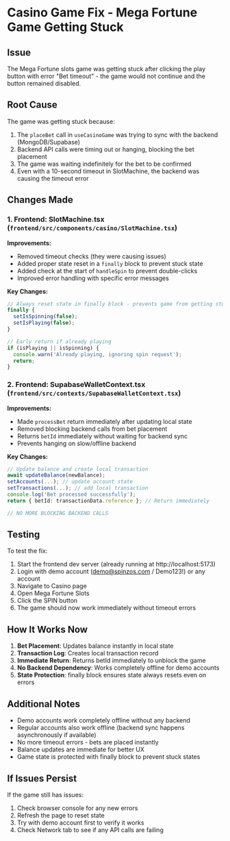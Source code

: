 # Casino Game Fix - Mega Fortune Game Getting Stuck

## Issue
The Mega Fortune slots game was getting stuck after clicking the play button with error "Bet timeout" - the game would not continue and the button remained disabled.

## Root Cause
The game was getting stuck because:
1. The `placeBet` call in `useCasinoGame` was trying to sync with the backend (MongoDB/Supabase)
2. Backend API calls were timing out or hanging, blocking the bet placement
3. The game was waiting indefinitely for the bet to be confirmed
4. Even with a 10-second timeout in SlotMachine, the backend was causing the timeout error

## Changes Made

### 1. Frontend: SlotMachine.tsx (`frontend/src/components/casino/SlotMachine.tsx`)

**Improvements:**
- Removed timeout checks (they were causing issues)
- Added proper state reset in a `finally` block to prevent stuck state
- Added check at the start of `handleSpin` to prevent double-clicks
- Improved error handling with specific error messages

**Key Changes:**
```typescript
// Always reset state in finally block - prevents game from getting stuck
finally {
  setIsSpinning(false);
  setIsPlaying(false);
}

// Early return if already playing
if (isPlaying || isSpinning) {
  console.warn('Already playing, ignoring spin request');
  return;
}
```

### 2. Frontend: SupabaseWalletContext.tsx (`frontend/src/contexts/SupabaseWalletContext.tsx`)

**Improvements:**
- Made `processBet` return immediately after updating local state
- Removed blocking backend calls from bet placement
- Returns `betId` immediately without waiting for backend sync
- Prevents hanging on slow/offline backend

**Key Changes:**
```typescript
// Update balance and create local transaction
await updateBalance(newBalance);
setAccounts(...); // update account state
setTransactions(...); // add local transaction
console.log('Bet processed successfully');
return { betId: transactionData.reference }; // Return immediately

// NO MORE BLOCKING BACKEND CALLS
```

## Testing

To test the fix:
1. Start the frontend dev server (already running at http://localhost:5173)
2. Login with demo account (demo@spinzos.com / Demo123!) or any account
3. Navigate to Casino page
4. Open Mega Fortune Slots
5. Click the SPIN button
6. The game should now work immediately without timeout errors

## How It Works Now

1. **Bet Placement**: Updates balance instantly in local state
2. **Transaction Log**: Creates local transaction record
3. **Immediate Return**: Returns betId immediately to unblock the game
4. **No Backend Dependency**: Works completely offline for demo accounts
5. **State Protection**: finally block ensures state always resets even on errors

## Additional Notes

- Demo accounts work completely offline without any backend
- Regular accounts also work offline (backend sync happens asynchronously if available)
- No more timeout errors - bets are placed instantly
- Balance updates are immediate for better UX
- Game state is protected with finally block to prevent stuck states

## If Issues Persist

If the game still has issues:
1. Check browser console for any new errors
2. Refresh the page to reset state
3. Try with demo account first to verify it works
4. Check Network tab to see if any API calls are failing


